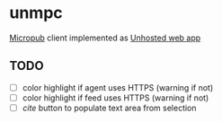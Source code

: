 # unmpc

[Micropub](http://indiewebcamp.com/micropub) client implemented as [Unhosted web
app](https://unhosted.org/)


## TODO

* [ ] color highlight if agent uses HTTPS (warning if not)
* [ ] color highlight if feed uses HTTPS (warning if not)
* [ ] *cite* button to populate text area from selection
